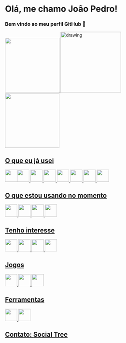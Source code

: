 # Olá, me chamo João Pedro!    
###  Bem vindo ao meu perfil GitHub 👋  

<div>
<a href="https://github.com/maisdomesmo">
<img height="180em" src="https://github-readme-stats.vercel.app/api/top-langs/?username=maisdomesmo&layout=compact&langs_count=7&theme=dracula"/>
<img src="https://user-images.githubusercontent.com/67660582/209030482-96bc89b4-586a-421c-9dd9-8329d198e108.png" alt="drawing" width="200"/>
<img height="180em" src="https://github-readme-stats.vercel.app/api?username=maisdomesmo&show_icons=true&theme=dracula&include_all_commits=true&count_private=true"/>
</div>

## O que eu já usei

<img src="https://cdn.jsdelivr.net/gh/devicons/devicon/icons/html5/html5-original.svg" height="40" width="40"/><img src="https://cdn.jsdelivr.net/gh/devicons/devicon/icons/css3/css3-original.svg" height="40" width="40"  /> <img src="https://cdn.jsdelivr.net/gh/devicons/devicon/icons/javascript/javascript-original.svg" height="40" width="40" /> <img src="https://cdn.jsdelivr.net/gh/devicons/devicon/icons/angularjs/angularjs-original.svg" height="40" width="40"  /> <img src="https://cdn.jsdelivr.net/gh/devicons/devicon/icons/nodejs/nodejs-original.svg" height="40" width="40" /> <img src="https://cdn.jsdelivr.net/gh/devicons/devicon/icons/bootstrap/bootstrap-original.svg" height="40" width="40" /> <img src="https://cdn.jsdelivr.net/gh/devicons/devicon/icons/tailwindcss/tailwindcss-plain.svg" height="40" width="40" /> <img src="https://cdn.jsdelivr.net/gh/devicons/devicon/icons/java/java-original.svg" height="40" width="40" />


## O que estou usando no momento

<img src="https://cdn.jsdelivr.net/gh/devicons/devicon/icons/react/react-original.svg" height="40" width="40" /> <img src="https://cdn.jsdelivr.net/gh/devicons/devicon/icons/typescript/typescript-original.svg" height="40" width="40" /> <img src="https://cdn.jsdelivr.net/gh/devicons/devicon/icons/firebase/firebase-plain-wordmark.svg" height="40" width="40" /> <img src="https://cdn.jsdelivr.net/gh/devicons/devicon/icons/nextjs/nextjs-original-wordmark.svg" height="40" width="40" />

## Tenho interesse

<img src="https://cdn.jsdelivr.net/gh/devicons/devicon/icons/jest/jest-plain.svg" height="40" width="40" /> <img src="https://cdn.jsdelivr.net/gh/devicons/devicon/icons/java/java-original.svg" height="40" width="40" /> <img src="https://cdn.jsdelivr.net/gh/devicons/devicon/icons/electron/electron-original.svg" height="40" width="40" /> <img src="https://cdn.jsdelivr.net/gh/devicons/devicon/icons/csharp/csharp-original.svg" height="40" width="40"  />

## Jogos

<img src="https://cdn.jsdelivr.net/gh/devicons/devicon/icons/unity/unity-original.svg" height="40" width="40" /> <img src="https://cdn.jsdelivr.net/gh/devicons/devicon/icons/gimp/gimp-original.svg" height="40" width="40" /> <img height="40" width="40" src="https://cdn.jsdelivr.net/gh/devicons/devicon/icons/lua/lua-original.svg" />

## Ferramentas 

<img src="https://cdn.jsdelivr.net/gh/devicons/devicon/icons/git/git-original.svg" height="40" width="40" /> <img src="https://cdn.jsdelivr.net/gh/devicons/devicon/icons/github/github-original.svg" height="40" width="40" />


## Contato: <a target="_blank" href="https://maisdomesmo.github.io/Social-Tree/">Social Tree</a> 










